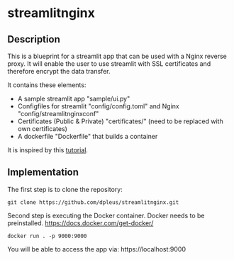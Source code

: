 # streamlitnginx

## Description
This is a blueprint for a streamlit app that can be used with a Nginx reverse proxy. It will enable the user to use streamlit with SSL certificates and therefore encrypt the data transfer.

It contains these elements:
- A sample streamlit app "sample/ui.py"
- Configfiles for streamlit "config/config.toml" and Nginx "config/streamlitnginxconf"
- Certificates (Public & Private) "certificates/" (need to be replaced with own certificates)
- A dockerfile "Dockerfile" that builds a container

It is inspired by this [tutorial](https://ngbala6.medium.com/deploy-streamlit-app-on-nginx-cfa327106050).

## Implementation
The first step is to clone the repository:

    git clone https://github.com/dpleus/streamlitnginx.git

Second step is executing the Docker container. Docker needs to be preinstalled. https://docs.docker.com/get-docker/

    docker run . -p 9000:9000

You will be able to access the app via: https://localhost:9000
